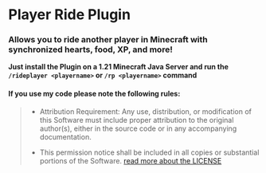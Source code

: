 # Player Ride Plugin
### Allows you to ride another player in Minecraft with synchronized hearts, food, XP, and more!
**Just install the Plugin on a 1.21 Minecraft Java Server
and run the `/rideplayer <playername>` or `/rp <playername>` command**
#### If you use my code please note the following rules:

> - Attribution Requirement: Any use, distribution, or modification of this
>   Software must include proper attribution to the original author(s),
>   either in the source code or in any accompanying documentation.
>
> - This permission notice shall be included in all copies or substantial
>   portions of the Software.
> [read more about the LICENSE](LICENSE)